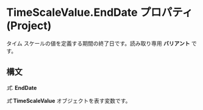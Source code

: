 
# TimeScaleValue.EndDate プロパティ (Project)

タイム スケールの値を定義する期間の終了日です。読み取り専用 **バリアント** です。


## 構文

 _式_. **EndDate**

 _式_ **TimeScaleValue** オブジェクトを表す変数です。

